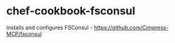 # chef-cookbook-fsconsul

Installs and configures FSConsul - https://github.com/Cimpress-MCP/fsconsul
